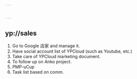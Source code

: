 ```yaml
---


---
```


<h2 id="ypsales">yp://sales</h2>
<ol>
<li>Go to Google 店家 and manage it.</li>
<li>Have social account list of YPCloud (such as Youtube, etc.)</li>
<li>Take care of YPCloud marketing document.</li>
<li>To follow up on Anko project.</li>
<li>PMP-uCup</li>
<li>Task list based on comm.</li>
</ol>

